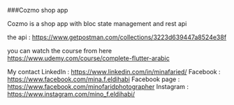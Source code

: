 ###Cozmo shop app


Cozmo is a shop app with bloc state management and rest api

the api : https://www.getpostman.com/collections/3223d639447a8524e38f

you can watch the course from here
https://www.udemy.com/course/complete-flutter-arabic

My contact
LinkedIn : https://www.linkedin.com/in/minafaried/
Facebook : https://www.facebook.com/mina.f.eldihabi
Facebook page : https://www.facebook.com/minofaridphotographer
Instagram : https://www.instagram.com/mino_f.eldihabi/
